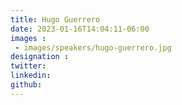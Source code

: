 ```yaml
---
title: Hugo Guerrero
date: 2023-01-16T14:04:11-06:00
images : 
 - images/speakers/hugo-guerrero.jpg
designation : 
twitter: 
linkedin: 
github: 
---
```


